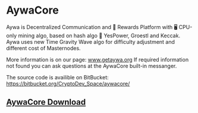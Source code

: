 # AywaCore
Aywa is Decentralized Communication and 🎁 Rewards Platform with 🖥 CPU-only mining algo, based on hash algo 🔐 YesPower, Groestl and Keccak. Aywa uses new Time Gravity Wave algo for difficulty adjustment and different cost of Masternodes.

More information is on our page: www.getaywa.org
If required information not found you can ask questions at the AywaCore built-in messanger. 

The source code is availible on BitBucket: https://bitbucket.org/CryptoDev_Space/aywacore/

## [AywaCore Download](https://github.com/GetAywa/AywaCore/releases)
